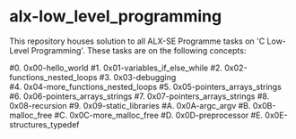 # alx-low_level_programming
This repository houses solution to all ALX-SE Programme tasks on 'C Low-Level Programming'. These tasks are on the following concepts:

#0. 0x00-hello_world
#1. 0x01-variables_if_else_while
#2. 0x02-functions_nested_loops
#3. 0x03-debugging  
#4. 0x04-more_functions_nested_loops
#5. 0x05-pointers_arrays_strings
#6. 0x06-pointers_arrays_strings
#7. 0x07-pointers_arrays_strings
#8. 0x08-recursion
#9. 0x09-static_libraries
#A. 0x0A-argc_argv
#B. 0x0B-malloc_free
#C. 0x0C-more_malloc_free
#D. 0x0D-preprocessor
#E. 0x0E-structures_typedef
